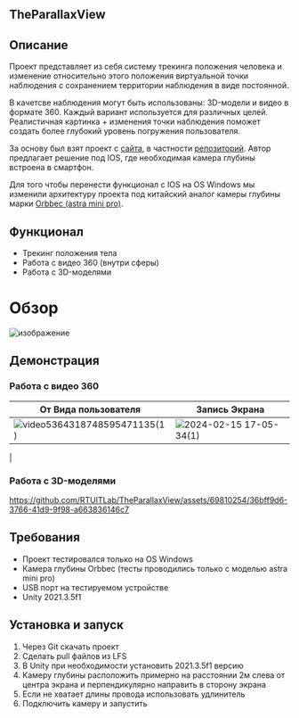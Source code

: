 TheParallaxView
---------------
## Описание

Проект представляет из себя систему трекинга положения человека и изменение относительно этого положения виртуальной точки наблюдения с сохранением территории наблюдения в виде постоянной.

В качетсве наблюдения могут быть использованы: 3D-модели и видео в формате 360. Каждый вариант используется для различных целей. Реалистичная картинка + изменения точки наблюдения поможет создать более глубокий уровень погружения пользователя.

За основу был взят проект с [сайта](https://www.anxious-bored.com/blog/2018/2/25/theparallaxview-illusion-of-depth-by-3d-head-tracking-on-iphone-x), в частности [репозиторий](https://github.com/algomystic/TheParallaxView). Автор предлагает решение под IOS, где необходимая камера глубины встроена в смартфон.

Для того чтобы перенести функционал с IOS на OS Windows мы изменили архитектуру проекта под китайский аналог камеры глубины марки [Orbbec (astra mini pro)](https://www.orbbec.com/products/structured-light-camera/astra-mini-pro/).


## Функционал
* Трекинг положения тела
* Работа с видео 360 (внутри сферы)
* Работа с 3D-моделями

# Обзор

![изображение](https://github.com/RTUITLab/TheParallaxView/assets/69810254/989c264f-ec79-4b6a-9f80-54b961b28911)


## Демонстрация

### Работа с видео 360
| От Вида пользователя  | Запись Экрана |
| ------------- | ------------- |
|  ![video5364318748595471135(1)](https://github.com/RTUITLab/TheParallaxView/assets/69810254/a8925d52-e797-48dc-9fe4-ebe3c85b56a5) | ![2024-02-15 17-05-34(1)](https://github.com/RTUITLab/TheParallaxView/assets/69810254/d2bc076c-d4dc-447a-975c-005ac092a1ef)
  |
### Работа с 3D-моделями 

https://github.com/RTUITLab/TheParallaxView/assets/69810254/36bff9d6-3766-41d9-9f98-a663836146c7

## Требования

* Проект тестировался только на OS Windows
* Камера глубины Orbbec (тесты проводились только с моделью astra mini pro)
* USB порт на тестируемом устройстве
* Unity 2021.3.5f1


## Установка и запуск
1. Через Git скачать проект
2. Сделать pull файлов из LFS
3. В Unity при необходимости установить 2021.3.5f1 версию
4. Камеру глубины расположить примерно на расстоянии 2м слева от центра экрана и перпендикулярно направить в сторону экрана
5. Если не хватает длины провода использовать удлинитель
6. Подключить камеру и запустить


